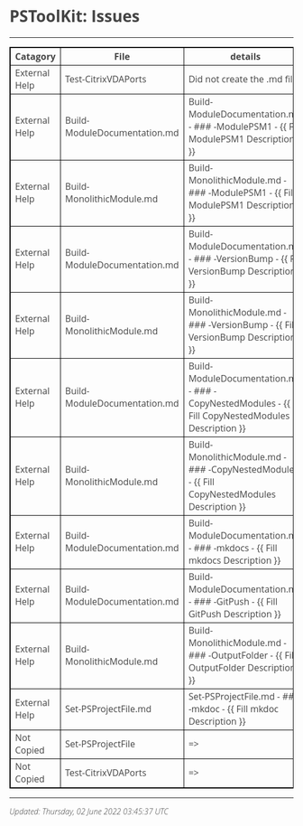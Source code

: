 ﻿<style>
table {
    border-collapse: collapse;
}
table, th, td {
   border: 1px solid black;
}
blockquote {
    border-left: solid blue;
	padding-left: 10px;
}
@import url(http://fonts.googleapis.com/css?family=Open+Sans:300italic,300);
body {
  color: #444;
  font-family: 'Open Sans', Helvetica, sans-serif;
  font-weight: 300;
}
</style>
# PSToolKit: Issues

---

| Catagory      | File                         | details                                                                                          |
| ------------- | ---------------------------- | ------------------------------------------------------------------------------------------------ |
| External Help | Test-CitrixVDAPorts          | Did not create the .md file                                                                      |
| External Help | Build-ModuleDocumentation.md | Build-ModuleDocumentation.md - ### -ModulePSM1 - {{ Fill ModulePSM1 Description }}               |
| External Help | Build-MonolithicModule.md    | Build-MonolithicModule.md - ### -ModulePSM1 - {{ Fill ModulePSM1 Description }}                  |
| External Help | Build-ModuleDocumentation.md | Build-ModuleDocumentation.md - ### -VersionBump - {{ Fill VersionBump Description }}             |
| External Help | Build-MonolithicModule.md    | Build-MonolithicModule.md - ### -VersionBump - {{ Fill VersionBump Description }}                |
| External Help | Build-ModuleDocumentation.md | Build-ModuleDocumentation.md - ### -CopyNestedModules - {{ Fill CopyNestedModules Description }} |
| External Help | Build-MonolithicModule.md    | Build-MonolithicModule.md - ### -CopyNestedModules - {{ Fill CopyNestedModules Description }}    |
| External Help | Build-ModuleDocumentation.md | Build-ModuleDocumentation.md - ### -mkdocs - {{ Fill mkdocs Description }}                       |
| External Help | Build-ModuleDocumentation.md | Build-ModuleDocumentation.md - ### -GitPush - {{ Fill GitPush Description }}                     |
| External Help | Build-MonolithicModule.md    | Build-MonolithicModule.md - ### -OutputFolder - {{ Fill OutputFolder Description }}              |
| External Help | Set-PSProjectFile.md         | Set-PSProjectFile.md - ### -mkdoc - {{ Fill mkdoc Description }}                                 |
| Not Copied    | Set-PSProjectFile            | =>                                                                                               |
| Not Copied    | Test-CitrixVDAPorts          | =>                                                                                               |

---

*Updated: Thursday, 02 June 2022 03:45:37 UTC*
